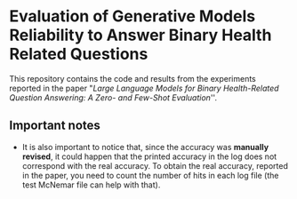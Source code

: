 # Evaluation of Generative Models Reliability to Answer Binary Health Related Questions

This repository contains the code and results from the experiments reported in the paper "*Large Language Models for Binary Health-Related Question Answering: A Zero- and Few-Shot Evaluation*''.

## Important notes

- It is also important to notice that, since the accuracy was **manually revised**, it could happen that the printed accuracy in the log does not correspond with the real accuracy. To obtain the real accuracy, reported in the paper, you need to count the number of hits in each log file (the test McNemar file can help with that).
